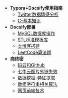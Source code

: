 <!-- _sidebar.md --> 
<!--注意这里是相对路径-->

* __Typora+Docsify使用指南__
  * [Twitter数据情感分析](/zh-cn/Twitter数据情感分析.md)
  * [C-基本知识](/zh-cn/C-基本知识.md)
* __Docsify部署__
  * [MySQL数据库操作](/ProjectDocs/MySQL数据库操作.md)
  * [STL标准模板库](/ProjectDocs/STL标准模板库.md)
  * [本博客搭建](/ProjectDocs/本博客搭建.md)
  * [LeetCode算法题](/ProjectDocs/LeetCode算法题.md)
* __商终密__
  * [码云和Github](/ProjectDocs/码云和Github.md)
  * [七牛云图片外链失效](/ProjectDocs/七牛云图片外链失效.md)
  * [数据挖掘-特征提取](/ProjectDocs/数据挖掘-特征提取.md)
  * [数组字符串相关算法](/ProjectDocs/数组字符串相关算法.md)
  * [网页前端技术](/ProjectDocs/网页前端技术.md)
  